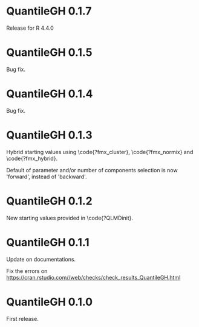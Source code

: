 # QuantileGH 0.1.7
Release for R 4.4.0
# QuantileGH 0.1.5
Bug fix.
# QuantileGH 0.1.4
Bug fix.
# QuantileGH 0.1.3
Hybrid starting values using \code{?fmx_cluster}, \code{?fmx_normix} and \code{?fmx_hybrid}.

Default of parameter and/or number of components selection is now 'forward', instead of 'backward'.

# QuantileGH 0.1.2
New starting values provided in \code{?QLMDinit}.

# QuantileGH 0.1.1
Update on documentations.

Fix the errors on 
https://cran.rstudio.com//web/checks/check_results_QuantileGH.html

# QuantileGH 0.1.0
First release.
